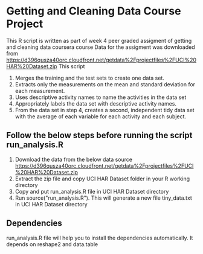 # Getting and Cleaning Data Course Project

This R script is written as part of week 4 peer graded assigment of getting and cleaning data coursera course
Data for the assigment was downloaded from https://d396qusza40orc.cloudfront.net/getdata%2Fprojectfiles%2FUCI%20HAR%20Dataset.zip
This script
 1. Merges the training and the test sets to create one data set.
 2. Extracts only the measurements on the mean and standard deviation for each measurement.
 3. Uses descriptive activity names to name the activities in the data set
 4. Appropriately labels the data set with descriptive activity names.
 5. From the data set in step 4, creates a second, independent tidy data set with the average of each variable for each activity and each subject.

## Follow the below steps before running the script run_analysis.R
 1. Download the data from the below data source
    https://d396qusza40orc.cloudfront.net/getdata%2Fprojectfiles%2FUCI%20HAR%20Dataset.zip
 2. Extract the zip file and copy UCI HAR Dataset folder in your R working directory
 3. Copy and put run_analysis.R file in UCI HAR Dataset directory
 4. Run source("run_analysis.R"). This will generate a new file tiny_data.txt in UCI HAR Dataset directory
 
## Dependencies
run_analysis.R file will help you to install the dependencies automatically. It depends on reshape2 and data.table

